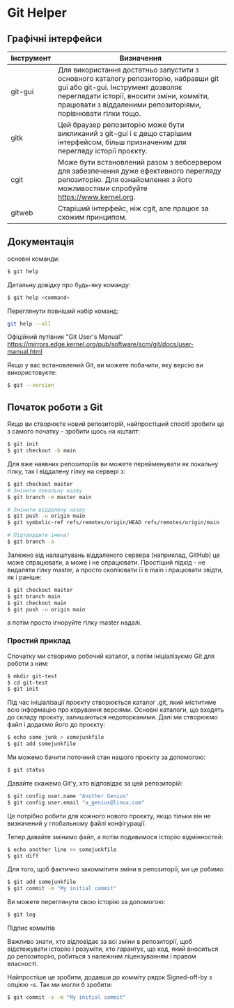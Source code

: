 # Git Helper

## Графічні інтерфейси

| Інструмент |	Визначення |
| ------ | ------ |
| git-gui |	Для використання достатньо запустити з основного каталогу репозиторію, набравши git gui або git-gui. Інструмент дозволяє переглядати історії, вносити зміни, комміти, працювати з віддаленими репозиторіями, порівнювати гілки тощо. |
| gitk |	Цей браузер репозиторію може бути викликаний з git-gui і є дещо старішим інтерфейсом, більш призначеним для перегляду історії проєкту. |
| cgit |	Може бути встановлений разом з вебсервером для забезпечення дуже ефективного перегляду репозиторію. Для ознайомлення з його можливостями спробуйте https://www.kernel.org. |
| gitweb |	Старіший інтерфейс, ніж cgit, але працює за схожим принципом. |


## Документація

основні команди:
```sh
$ git help
```
Детальну довідку про будь-яку команду:
```sh
$ git help <command>
```
Переглянути повніший набір команд:
```sh
git help --all
```

Офіційний путівник "Git User's Manual" https://mirrors.edge.kernel.org/pub/software/scm/git/docs/user-manual.html

Якщо у вас встановлений Git, ви можете побачити, яку версію ви використовуєте:
```sh
$ git --version 
```


## Початок роботи з Git
Якщо ви створюєте новий репозиторій, найпростіший спосіб зробити це з самого початку - зробити щось на кшталт:
```sh
$ git init
$ git checkout -b main
```

Для вже наявних репозиторіїв ви можете перейменувати як локальну гілку, так і віддалену гілку на сервері з:
```sh
$ git checkout master
# Змінити локальну назву
$ git branch -m master main

# Змінити віддалену назву
$ git push -u origin main
$ git symbolic-ref refs/remotes/origin/HEAD refs/remotes/origin/main

# Підтвердити імена!
$ git branch -a
```
Залежно від налаштувань віддаленого сервера (наприклад, GitHub) це може спрацювати, а може і не спрацювати. Простіший підхід - не видаляти гілку master, а просто скопіювати її в main і працювати звідти, як і раніше:
```sh
$ git checkout master
$ git branch main
$ git checkout main
$ git push -u origin main
```
а потім просто ігноруйте гілку master надалі. 

### Простий приклад
Спочатку ми створимо робочий каталог, а потім ініціалізуємо Git для роботи з ним:
```sh
$ mkdir git-test
$ cd git-test
$ git init
```
Під час ініціалізації проєкту створюється каталог .git, який міститиме всю інформацію про керування версіями. Основні каталоги, що входять до складу проєкту, залишаються недоторканими. 
Далі ми створюємо файл і додаємо його до проєкту:
```sh
$ echo some junk > somejunkfile
$ git add somejunkfile
```
Ми можемо бачити поточний стан нашого проєкту за допомогою:
```sh
$ git status
```
Давайте скажемо Git'у, хто відповідає за цей репозиторій:
```sh
$ git config user.name "Another Genius"
$ git config user.email "a_genius@linux.com"
```
Це потрібно робити для кожного нового проєкту, якщо тільки він не визначений у глобальному файлі конфігурації.

Тепер давайте змінимо файл, а потім подивимося історію відмінностей:
```sh
$ echo another line >> somejunkfile
$ git diff
```
Для того, щоб фактично закоммітити зміни в репозиторії, ми це робимо: 
```sh
$ git add somejunkfile
$ git commit -m "My initial commit"
```
Ви можете переглянути свою історію за допомогою:
```sh
$ git log
```
Підпис коммітів

Важливо знати, хто відповідає за всі зміни в репозиторії, щоб відстежувати історію і розуміти, хто гарантує, що код, який вноситься до репозиторію, робиться з належним ліцензуванням і правом власності.

Найпростіше це зробити, додавши до комміту рядок Signed-off-by з опцією -s. Так ми могли б зробити:
```sh
$ git commit -s -m "My initial commit"
```
